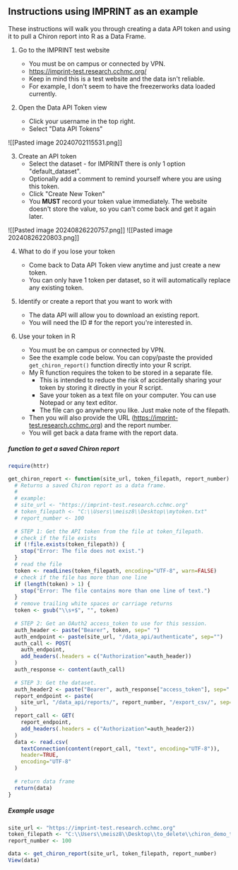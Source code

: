 
## Instructions using IMPRINT as an example

These instructions will walk you through creating a data API token and using it to pull a Chiron report into R as a Data Frame.

1. Go to the IMPRINT test website
	- You must be on campus or connected by VPN.
	- https://imprint-test.research.cchmc.org/
	- Keep in mind this is a test website and the data isn't reliable.
	- For example, I don't seem to have the freezerworks data loaded currently.
	
2. Open the Data API Token view
	- Click your username in the top right.
	- Select "Data API Tokens"

![[Pasted image 20240702115531.png]]

	
3. Create an API token
	- Select the dataset - for IMPRINT there is only 1 option "default_dataset".
	- Optionally add a comment to remind yourself where you are using this token.
	- Click "Create New Token"
	- You **MUST** record your token value immediately. The website doesn't store the value, so you can't come back and get it again later.

![[Pasted image 20240826220757.png]]
![[Pasted image 20240826220803.png]]


4. What to do if you lose your token
	- Come back to Data API Token view anytime and just create a new token.
	- You can only have 1 token per dataset, so it will automatically replace any existing token.
	
5. Identify or create a report that you want to work with
	- The data API will allow you to download an existing report.
	- You will need the ID # for the report you're interested in.
	
6. Use your token in R
	- You must be on campus or connected by VPN.
	- See the example code below. You can copy/paste the provided `get_chiron_report()` function directly into your R script.
	- My R function requires the token to be stored in a separate file.
		- This is intended to reduce the risk of accidentally sharing your token by storing it directly in your R script.
		- Save your token as a text file on your computer. You can use Notepad or any text editor.
		- The file can go anywhere you like. Just make note of the filepath.
	- Then you will also provide the URL (https://imprint-test.research.cchmc.org) and the report number.
	- You will get back a data frame with the report data.

##### function to get a saved Chiron report
```r
require(httr)

get_chiron_report <- function(site_url, token_filepath, report_number) {
  # Returns a saved Chiron report as a data frame.
  # 
  # example:
  # site_url <- "https://imprint-test.research.cchmc.org"
  # token_filepath <- "C:\\Users\\meisz8\\Desktop\\mytoken.txt"
  # report_number <- 100
  
  # STEP 1: Get the API token from the file at token_filepath.
  # check if the file exists
  if (!file.exists(token_filepath)) {
    stop("Error: The file does not exist.")
  }
  # read the file
  token <- readLines(token_filepath, encoding="UTF-8", warn=FALSE)
  # check if the file has more than one line
  if (length(token) > 1) {
    stop("Error: The file contains more than one line of text.")
  }
  # remove trailing white spaces or carriage returns
  token <- gsub("\\s+$", "", token)
  
  # STEP 2: Get an OAuth2 access_token to use for this session.
  auth_header <- paste("Bearer", token, sep=" ")
  auth_endpoint <- paste(site_url, "/data_api/authenticate", sep="")
  auth_call <- POST(
    auth_endpoint,
    add_headers(.headers = c("Authorization"=auth_header))
  )
  auth_response <- content(auth_call)
  
  # STEP 3: Get the dataset.
  auth_header2 <- paste("Bearer", auth_response["access_token"], sep=" ")
  report_endpoint <- paste(
    site_url, "/data_api/reports/", report_number, "/export_csv/", sep=""
  )
  report_call <- GET(
    report_endpoint,
    add_headers(.headers = c("Authorization"=auth_header2))
  )
  data <- read.csv(
    textConnection(content(report_call, "text", encoding="UTF-8")), 
    header=TRUE, 
    encoding="UTF-8"
  )
  
  # return data frame
  return(data)
}
```

##### Example usage
```R
site_url <- "https://imprint-test.research.cchmc.org"
token_filepath <- "C:\\Users\\meisz8\\Desktop\\to_delete\\chiron_demo_token.txt"
report_number <- 100

data <- get_chiron_report(site_url, token_filepath, report_number)
View(data)
```

